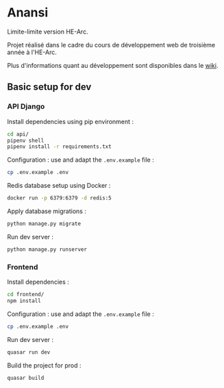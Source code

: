 # Anansi

Limite-limite version HE-Arc. 

Projet réalisé dans le cadre du cours de développement web de troisième année à l'HE-Arc.

Plus d'informations quant au développement sont disponibles dans le [wiki](https://github.com/HE-Arc/anansi/wiki).

## Basic setup for dev

### API Django

Install dependencies using pip environment :

```sh
cd api/
pipenv shell
pipenv install -r requirements.txt
```

Configuration : use and adapt the `.env.example` file :

```sh
cp .env.example .env
```

Redis database setup using Docker :

```sh
docker run -p 6379:6379 -d redis:5
```

Apply database migrations :

```sh
python manage.py migrate
```

Run dev server :

```sh
python manage.py runserver
```

### Frontend

Install dependencies :

```sh
cd frontend/
npm install
```

Configuration : use and adapt the `.env.example` file :

```sh
cp .env.example .env
```

Run dev server :

```sh
quasar run dev
```

Build the project for prod :

```sh
quasar build
```
